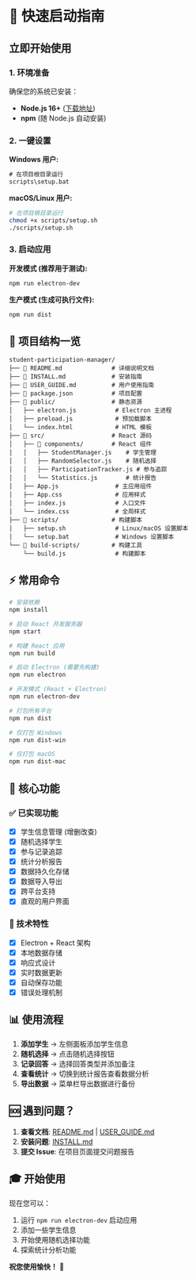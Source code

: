 # 🚀 快速启动指南

## 立即开始使用

### 1. 环境准备
确保您的系统已安装：
- **Node.js 16+** ([下载地址](https://nodejs.org/))
- **npm** (随 Node.js 自动安装)

### 2. 一键设置

**Windows 用户:**
```cmd
# 在项目根目录运行
scripts\setup.bat
```

**macOS/Linux 用户:**
```bash
# 在项目根目录运行
chmod +x scripts/setup.sh
./scripts/setup.sh
```

### 3. 启动应用

**开发模式 (推荐用于测试):**
```bash
npm run electron-dev
```

**生产模式 (生成可执行文件):**
```bash
npm run dist
```

## 📁 项目结构一览

```
student-participation-manager/
├── 📄 README.md              # 详细说明文档
├── 📄 INSTALL.md             # 安装指南
├── 📄 USER_GUIDE.md          # 用户使用指南
├── 📄 package.json           # 项目配置
├── 📁 public/                # 静态资源
│   ├── electron.js           # Electron 主进程
│   ├── preload.js            # 预加载脚本
│   └── index.html            # HTML 模板
├── 📁 src/                   # React 源码
│   ├── 📁 components/        # React 组件
│   │   ├── StudentManager.js    # 学生管理
│   │   ├── RandomSelector.js    # 随机选择
│   │   ├── ParticipationTracker.js # 参与追踪
│   │   └── Statistics.js        # 统计报告
│   ├── App.js                # 主应用组件
│   ├── App.css               # 应用样式
│   ├── index.js              # 入口文件
│   └── index.css             # 全局样式
├── 📁 scripts/               # 构建脚本
│   ├── setup.sh              # Linux/macOS 设置脚本
│   └── setup.bat             # Windows 设置脚本
└── 📁 build-scripts/         # 构建工具
    └── build.js              # 构建脚本
```

## ⚡ 常用命令

```bash
# 安装依赖
npm install

# 启动 React 开发服务器
npm start

# 构建 React 应用
npm run build

# 启动 Electron (需要先构建)
npm run electron

# 开发模式 (React + Electron)
npm run electron-dev

# 打包所有平台
npm run dist

# 仅打包 Windows
npm run dist-win

# 仅打包 macOS
npm run dist-mac
```

## 🎯 核心功能

### ✅ 已实现功能
- [x] 学生信息管理 (增删改查)
- [x] 随机选择学生
- [x] 参与记录追踪
- [x] 统计分析报告
- [x] 数据持久化存储
- [x] 数据导入导出
- [x] 跨平台支持
- [x] 直观的用户界面

### 🔧 技术特性
- [x] Electron + React 架构
- [x] 本地数据存储
- [x] 响应式设计
- [x] 实时数据更新
- [x] 自动保存功能
- [x] 错误处理机制

## 📊 使用流程

1. **添加学生** → 左侧面板添加学生信息
2. **随机选择** → 点击随机选择按钮
3. **记录回答** → 选择回答类型并添加备注
4. **查看统计** → 切换到统计报告查看数据分析
5. **导出数据** → 菜单栏导出数据进行备份

## 🆘 遇到问题？

1. **查看文档**: [README.md](README.md) | [USER_GUIDE.md](USER_GUIDE.md)
2. **安装问题**: [INSTALL.md](INSTALL.md)
3. **提交 Issue**: 在项目页面提交问题报告

## 🎓 开始使用

现在您可以：
1. 运行 `npm run electron-dev` 启动应用
2. 添加一些学生信息
3. 开始使用随机选择功能
4. 探索统计分析功能

**祝您使用愉快！** 🎉
